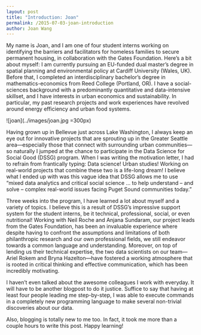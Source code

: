 ```yaml
---
layout: post
title: "Introduction: Joan"
permalink: /2015-07-03-joan-introduction
author: Joan Wang
---
```


My name is Joan, and I am one of four student interns working on identifying the barriers and facilitators for homeless families to secure permanent housing, in collaboration with the Gates Foundation. Here’s a bit about myself: I am currently pursuing an EU-funded dual master’s degree in spatial planning and environmental policy at Cardiff University (Wales, UK). Before that, I completed an interdisciplinary bachelor’s degree in mathematics-economics from Reed College (Portland, OR). I have a social-sciences background with a predominantly quantitative and data-intensive skillset, and I have interests in urban economics and sustainability. In particular, my past research projects and work experiences have revolved around energy efficiency and urban food systems.

![joan](../images/joan.jpg =300px)

Having grown up in Bellevue just across Lake Washington, I always keep an eye out for innovative projects that are sprouting up in the Greater Seattle area—especially those that connect with surrounding urban communities—so naturally I jumped at the chance to participate in the Data Science for Social Good (DSSG) program. When I was writing the motivation letter, I had to refrain from frantically typing: Data science! Urban studies! Working on real-world projects that combine these two is a life-long dream!  I believe what I ended up with was this vague idea that DSSG allows me to use “mixed data analytics and critical social science … to help understand – and solve – complex real-world issues facing Puget Sound communities today.”

Three weeks into the program, I have learned a lot about myself and a variety of topics. I believe this is a result of DSSG’s impressive support system for the student interns, be it technical, professional, social, or even nutritional! Working with Neil Roche and Anjana Sundaram, our project leads from the Gates Foundation, has been an invaluable experience where despite having to confront the assumptions and limitations of both philanthropic research and our own professional fields, we still endeavor towards a common language and understanding. Moreover, on top of lending us their technical expertise, the two data scientists on our team—Ariel Rokem and Bryna Hazelton—have fostered a working atmosphere that is rooted in critical thinking and effective communication, which has been incredibly motivating.

I haven’t even talked about the awesome colleagues I work with everyday. It will have to be another blogpost to do it justice. Suffice to say that having at least four people leading me step-by-step, I was able to execute commands in a completely new programming language to make several non-trivial discoveries about our data.

Also, blogging is totally new to me too. In fact, it took me more than a couple hours to write this post. Happy learning!
